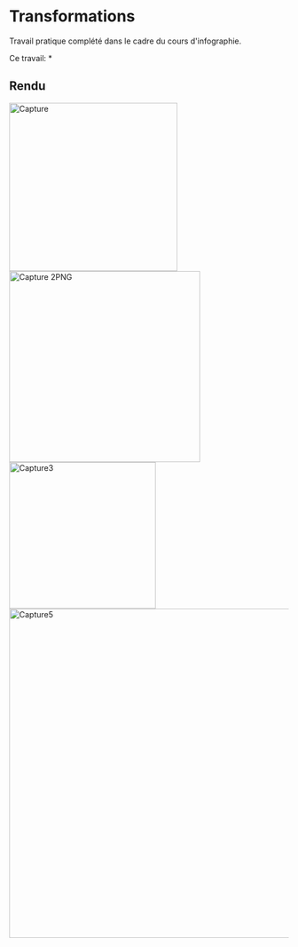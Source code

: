 # Transformations
Travail pratique complété dans le cadre du cours d'infographie.

Ce travail:
*

## Rendu
<img width="303" alt="Capture" src="https://user-images.githubusercontent.com/22164525/158265889-d2e9860a-27eb-4c1a-9805-61f53d9fd3d7.PNG">

<img width="344" alt="Capture 2PNG" src="https://user-images.githubusercontent.com/22164525/158265910-743157fc-61c0-46fc-b52a-658b25b5c283.PNG">

<img width="264" alt="Capture3" src="https://user-images.githubusercontent.com/22164525/158265930-6ac4916b-f80f-4267-b1e1-e02d6383f904.PNG">

<img width="593" alt="Capture5" src="https://user-images.githubusercontent.com/22164525/158266071-8760e882-43b8-49e1-ba77-05742cb07b02.PNG">

